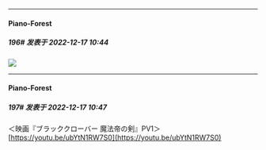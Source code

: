 

*****

####  Piano-Forest  
##### 196#       发表于 2022-12-17 10:44

<img src="https://p.sda1.dev/8/ecec26eac7dd983a736b9f57e616f697/20221217_104247.jpg" referrerpolicy="no-referrer">

*****

####  Piano-Forest  
##### 197#       发表于 2022-12-17 10:47

＜映画『ブラッククローバー 魔法帝の剣』PV1＞
[https://youtu.be/ubYtN1RW7S0](https://youtu.be/ubYtN1RW7S0)

